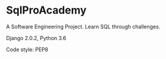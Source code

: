 # SqlProAcademy

A Software Engineering Project.
Learn SQL through challenges.

Django 2.0.2, Python 3.6

Code style:
PEP8
